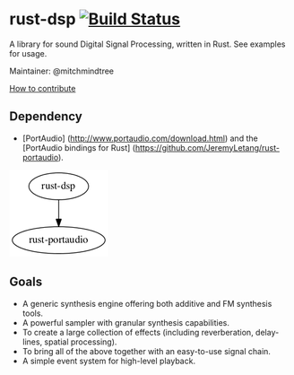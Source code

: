 # rust-dsp [![Build Status](https://travis-ci.org/PistonDevelopers/rust-dsp.svg?branch=master)](https://travis-ci.org/PistonDevelopers/rust-dsp)

A library for sound Digital Signal Processing, written in Rust.
See examples for usage.

Maintainer: @mitchmindtree

[How to contribute](https://github.com/PistonDevelopers/piston/blob/master/CONTRIBUTING.md)

## Dependency

- [PortAudio] (http://www.portaudio.com/download.html) and the [PortAudio bindings for Rust] (https://github.com/JeremyLetang/rust-portaudio).

![dependencies](./Cargo.png)

## Goals

- A generic synthesis engine offering both additive and FM synthesis tools.
- A powerful sampler with granular synthesis capabilities.
- To create a large collection of effects (including reverberation, delay-lines, spatial processing).
- To bring all of the above together with an easy-to-use signal chain.
- A simple event system for high-level playback.


